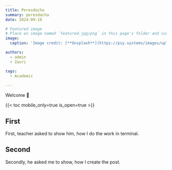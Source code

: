 ```yaml
---
title: Peresdacha
summary: peresdacha
date: 2024-09-10

# Featured image
# Place an image named `featured.jpg/png` in this page's folder and customize its options here.
image:
  caption: 'Image credit: [**Unsplash**](https://psy.systems/images/uploads/c037d7e0e8c93321338e33b8d496be42.jpg)'

authors:
  - admin
  - Zauri

tags:
  - Academic
  
---
```


Welcome 👋

{{< toc mobile_only=true is_open=true >}}

## First

First, teacher asked to show him, how I do the work in terminal.

## Second

Secondly, he asked me to show, how I create the post.
